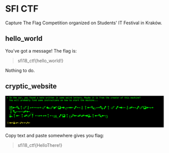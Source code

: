 # SFI CTF

Capture The Flag Competition organized on Students' IT Festival in Kraków.

## hello_world

You’ve got a message!
The flag is:

> sfi18_ctf{hello_world!}

Nothing to do.

## cryptic_website

![cryptic_website](./images/cryptic_website.png)

Copy text and paste somewhere gives you flag:
> sfi18_ctf{HelloThere!}
